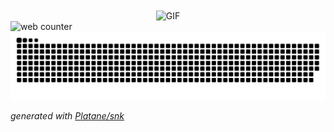 <div align="center">
    <img hight="300" width="700" alt="GIF" align="center" src="https://asukaforever.com/api/emoji/nikke_3.GIF">
</div>
<picture>
   <source media="(prefers-color-scheme: dark)" srcset="https://asukaforever.com/api/counter/AsukaCC_github?type=rule34" />
   <source media="(prefers-color-scheme: light)" srcset="https://asukaforever.com/api/counter/AsukaCC_github?type=rule34" />
   <img alt="web counter" src="https://asukaforever.com/api/counter/AsukaCC_github?type=rule34">
</picture>


<picture>
   <source media="(prefers-color-scheme: dark)" srcset="https://github.com/AsukaCC/AsukaCC/blob/output/github-contribution-grid-snake-dark.svg" />
   <source media="(prefers-color-scheme: light)" srcset="https://github.com/AsukaCC/AsukaCC/blob/output/github-contribution-grid-snake.svg" />
   <img alt="github contribution grid snake animation" src="https://github.com/AsukaCC/AsukaCC/blob/output/github-contribution-grid-snake.svg">
</picture>


_generated with [Platane/snk](https://github.com/Platane/snk)_
